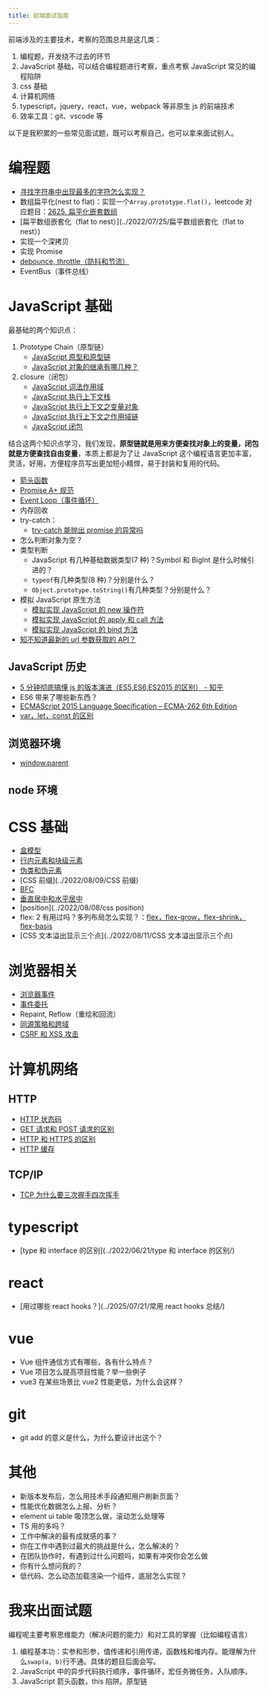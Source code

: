 ```yaml
---
title: 前端面试指南
---
```


前端涉及的主要技术，考察的范围总共是这几类：

1. 编程题，开发绕不过去的环节
2. JavaScript 基础，可以结合编程题进行考察，重点考察 JavaScript 常见的编程陷阱
3. css 基础
4. 计算机网络
5. typescript，jquery，react，vue，webpack 等非原生 js 的前端技术
6. 效率工具：git、vscode 等

以下是我积累的一些常见面试题，既可以考察自己，也可以拿来面试别人。

# 编程题

- [寻找字符串中出现最多的字符怎么实现？](../2022/07/24/寻找字符串中出现最多的字符怎么实现？)
- 数组扁平化(nest to flat)：实现一个`Array.prototype.flat()`，leetcode 对应题目：[2625. 扁平化嵌套数组](https://leetcode.cn/classic/problems/flatten-deeply-nested-array/description/)
- [扁平数组嵌套化（flat to nest）](../2022/07/25/扁平数组嵌套化（flat to nest）)
- 实现一个深拷贝
- 实现 Promise
- [debounce, throttle（防抖和节流）](../2023/12/05/JavaScript如何实现节流和防抖函数/)
- EventBus（事件总线）

# JavaScript 基础

最基础的两个知识点：

1. Prototype Chain（原型链）
   - [JavaScript 原型和原型链](../2022/07/10/JavaScript原型和原型链/)
   - [JavaScript 对象的继承有哪几种？](../2023/11/20/JavaScript对象的继承有哪几种/)
2. closure（闭包）
   - [JavaScript 词法作用域](../2022/07/11/JavaScript词法作用域/)
   - [JavaScript 执行上下文栈](../2022/07/12/JavaScript执行上下文栈/)
   - [JavaScript 执行上下文之变量对象](../2022/07/13/JavaScript执行上下文之变量对象/)
   - [JavaScript 执行上下文之作用域链](../2022/07/14/JavaScript执行上下文之作用域链/)
   - [JavaScript 闭包](../2022/07/14/JavaScript闭包/)

结合这两个知识点学习，我们发现，**原型链就是用来方便查找对象上的变量，闭包就是方便查找自由变量**，本质上都是为了让 JavaScript 这个编程语言更加丰富，灵活，好用，方便程序员写出更加短小精悍，易于封装和复用的代码。

- [箭头函数](../2022/08/06/箭头函数/)
- [Promise A+ 规范](../2023/07/19/Promise详解/)
- [Event Loop（事件循环）](../2022/08/05/宏任务和微任务/)
- 内存回收
- try-catch：
  - [try-catch 能抛出 promise 的异常吗](https://juejin.cn/post/6850418110907088910)
- 怎么判断对象为空？
- 类型判断
  - JavaScript 有几种基础数据类型(7 种)？Symbol 和 BigInt 是什么时候引进的？
  - `typeof`有几种类型(8 种)？分别是什么？
  - `Object.prototype.toString()`有几种类型？分别是什么？
- 模拟 JavaScript 原生方法
  - [模拟实现 JavaScript 的 new 操作符](../2023/11/20/模拟实现JavaScript的new操作符/)
  - [模拟实现 JavaScript 的 apply 和 call 方法](../2023/11/21/模拟实现JavaScript的apply和call方法/)
  - [模拟实现 JavaScript 的 bind 方法](../2023/11/22/模拟实现JavaScript的bind方法/)
- [知不知道最新的 url 参数获取的 API？](../2022/07/26/知不知道最新的url参数获取的API？/)

## JavaScript 历史

- [5 分钟彻底搞懂 js 的版本演进（ES5,ES6,ES2015 的区别） - 知乎](https://zhuanlan.zhihu.com/p/516325981)
- ES6 带来了哪些新东西？
- [ECMAScript 2015 Language Specification – ECMA-262 6th Edition](https://262.ecma-international.org/6.0/)
- [var，let，const 的区别](../2023/11/23/JavaScript的var,let,const的区别/)

## 浏览器环境

- [window.parent](https://developer.mozilla.org/zh-CN/docs/Web/API/Window/parent)

## node 环境

# CSS 基础

- [盒模型](../2022/08/07/盒模型)
- [行内元素和块级元素](../2022/12/08/%E8%A1%8C%E5%86%85%E5%85%83%E7%B4%A0%E5%92%8C%E5%9D%97%E7%BA%A7%E5%85%83%E7%B4%A0/)
- [伪类和伪元素](../2022/08/10/伪类和伪元素)
- [CSS 前缀](../2022/08/09/CSS 前缀)
- [BFC](../2022/08/07/BFC)
- [垂直居中和水平居中](../2022/12/13/css%E5%B1%85%E4%B8%AD%E7%9A%84%E6%9C%80%E4%BD%B3%E5%AE%9E%E8%B7%B5/)
- [position](../2022/08/08/css position)
- flex: 2 有用过吗？多列布局怎么实现？：[flex，flex-grow，flex-shrink，flex-basis](../2022/12/14/flex，flex-grow，flex-shrink，flex-basis)
- [CSS 文本溢出显示三个点](../2022/08/11/CSS 文本溢出显示三个点)

# 浏览器相关

- [浏览器事件](../2022/07/31/浏览器事件/)
- [事件委托](../2022/07/31/浏览器事件/#事件委托)
- Repaint, Reflow（重绘和回流）
- [同源策略和跨域](../2022/08/04/浏览器同源策略和跨域问题/)
- [CSRF 和 XSS 攻击](../2022/08/04/浏览器同源策略和跨域问题/#CSRF)

# 计算机网络

## HTTP

- [HTTP 状态码](../2022/08/12/HTTP状态码)
- [GET 请求和 POST 请求的区别](../2022/08/12/GET请求和POST请求的区别)
- [HTTP 和 HTTPS 的区别](../2022/08/12/HTTP和HTTPS的区别)
- [HTTP 缓存](../2022/08/13/HTTP缓存)

## TCP/IP

- [TCP 为什么要三次握手四次挥手](../2022/06/20/TCP和UDP的区别/)

# typescript

- [type 和 interface 的区别](../2022/06/21/type 和 interface 的区别/)

# react

- [用过哪些 react hooks？](../2025/07/21/常用 react hooks 总结/)

# vue

- Vue 组件通信方式有哪些，各有什么特点？
- Vue 项目怎么提高项目性能？举一些例子
- vue3 在某些场景比 vue2 性能更低，为什么会这样？

# git

- git add 的意义是什么，为什么要设计出这个？

# 其他

- 新版本发布后，怎么用技术手段通知用户刷新页面？
- 性能优化数据怎么上报、分析？
- element ui table 吸顶怎么做，滚动怎么处理等
- TS 用的多吗？
- 工作中解决的最有成就感的事？
- 你在工作中遇到过最大的挑战是什么，怎么解决的？
- 在团队协作时，有遇到过什么问题吗，如果有冲突你会怎么做
- 你有什么想问我的？
- 低代码、怎么动态加载渲染一个组件，底层怎么实现？

# 我来出面试题

编程呢主要考察思维能力（解决问题的能力）和对工具的掌握（比如编程语言）

1. 编程基本功：实参和形参，值传递和引用传递，函数栈和堆内存。能理解为什么`swap(a, b)`行不通。具体的题目后面会写。
2. JavaScript 中的异步代码执行顺序，事件循环，宏任务微任务，入队顺序。
3. JavaScript 箭头函数，this 陷阱。原型链
